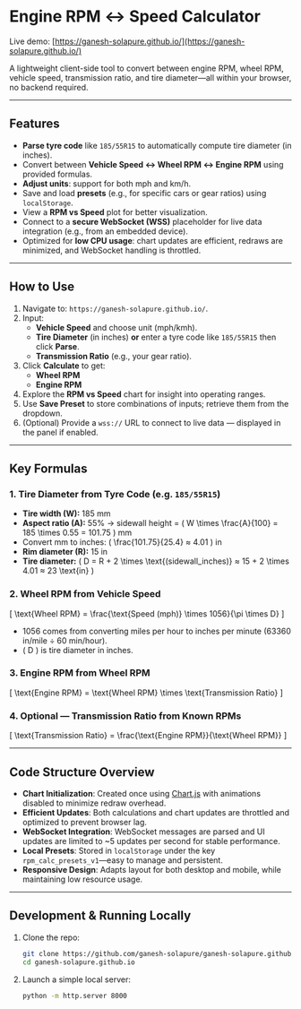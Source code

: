 # Engine RPM ↔ Speed Calculator

Live demo: [https://ganesh-solapure.github.io/](https://ganesh-solapure.github.io/)

A lightweight client-side tool to convert between engine RPM, wheel RPM, vehicle speed, transmission ratio, and tire diameter—all within your browser, no backend required.

---

##  Features

- **Parse tyre code** like `185/55R15` to automatically compute tire diameter (in inches).
- Convert between **Vehicle Speed ↔ Wheel RPM ↔ Engine RPM** using provided formulas.
- **Adjust units**: support for both mph and km/h.
- Save and load **presets** (e.g., for specific cars or gear ratios) using `localStorage`.
- View a **RPM vs Speed** plot for better visualization.
- Connect to a **secure WebSocket (WSS)** placeholder for live data integration (e.g., from an embedded device).
- Optimized for **low CPU usage**: chart updates are efficient, redraws are minimized, and WebSocket handling is throttled.

---

##  How to Use

1. Navigate to: `https://ganesh-solapure.github.io/`.
2. Input:
   - **Vehicle Speed** and choose unit (mph/kmh).
   - **Tire Diameter** (in inches) **or** enter a tyre code like `185/55R15` then click **Parse**.
   - **Transmission Ratio** (e.g., your gear ratio).
3. Click **Calculate** to get:
   - **Wheel RPM**
   - **Engine RPM**
4. Explore the **RPM vs Speed** chart for insight into operating ranges.
5. Use **Save Preset** to store combinations of inputs; retrieve them from the dropdown.
6. (Optional) Provide a `wss://` URL to connect to live data — displayed in the panel if enabled.

---

##  Key Formulas

### 1. Tire Diameter from Tyre Code (e.g. `185/55R15`)
- **Tire width (W):** 185 mm  
- **Aspect ratio (A):** 55% → sidewall height = \( W \times \frac{A}{100} = 185 \times 0.55 = 101.75 \) mm  
- Convert mm to inches: \( \frac{101.75}{25.4} ≈ 4.01 \) in  
- **Rim diameter (R):** 15 in  
- **Tire diameter:** \( D = R + 2 \times \text{(sidewall\_inches)} ≈ 15 + 2 \times 4.01 ≈ 23 \text{in} \)

### 2. Wheel RPM from Vehicle Speed
\[
\text{Wheel RPM} = \frac{\text{Speed (mph)} \times 1056}{\pi \times D}
\]
- 1056 comes from converting miles per hour to inches per minute (63360 in/mile ÷ 60 min/hour).
- \( D \) is tire diameter in inches.

### 3. Engine RPM from Wheel RPM
\[
\text{Engine RPM} = \text{Wheel RPM} \times \text{Transmission Ratio}
\]

### 4. Optional — Transmission Ratio from Known RPMs
\[
\text{Transmission Ratio} = \frac{\text{Engine RPM}}{\text{Wheel RPM}}
\]

---

##  Code Structure Overview

- **Chart Initialization**: Created once using [Chart.js](https://www.chartjs.org/) with animations disabled to minimize redraw overhead.
- **Efficient Updates**: Both calculations and chart updates are throttled and optimized to prevent browser lag.
- **WebSocket Integration**: WebSocket messages are parsed and UI updates are limited to ~5 updates per second for stable performance.
- **Local Presets**: Stored in `localStorage` under the key `rpm_calc_presets_v1`—easy to manage and persistent.
- **Responsive Design**: Adapts layout for both desktop and mobile, while maintaining low resource usage.

---

##  Development & Running Locally

1. Clone the repo:
    ```bash
    git clone https://github.com/ganesh-solapure/ganesh-solapure.github.io.git
    cd ganesh-solapure.github.io
    ```
2. Launch a simple local server:
   ```bash
   python -m http.server 8000
